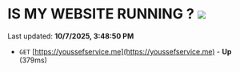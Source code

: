 # IS MY WEBSITE RUNNING ? [![](https://img.shields.io/static/v1?label=Sponsor&message=%E2%9D%A4&logo=GitHub&color=%23fe8e86)](https://github.com/sponsors/Youssef-Lehmam)

Last updated: **10/7/2025, 3:48:50 PM**

- `GET` [https://youssefservice.me](https://youssefservice.me) - **Up** (379ms)
